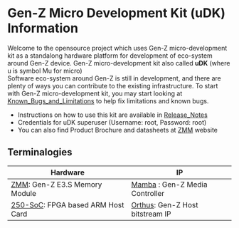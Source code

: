 # Gen-Z Micro Development Kit (uDK) Information  

Welcome to the opensource project which uses Gen-Z micro-development kit as a standalong hardware platform for development of eco-system around Gen-Z device.
Gen-Z micro-development kit also called **uDK** (where u is symbol Mu for micro)  
Software eco-system around Gen-Z is still in development, and there are plenty of ways you can contribute to the existing infrastructure. To start with Gen-Z micro-development kit, you may start looking at [Known_Bugs_and_Limitations] to help fix limitations and known bugs.  

- Instructions on how to use this kit are available in [Release_Notes]   
- Credentials for uDK superuser (Username: root, Password: root)
- You can also find Product Brochure and datasheets at [ZMM] website   
  
  
Terminalogies
-------------

| Hardware | IP  |
| -------- | --- |
| [ZMM]: Gen-Z E3.S Memory Module | [Mamba] : Gen-Z Media Controller |
| [250-SoC]: FPGA based ARM Host Card | [Orthus]: Gen-Z Host bitstream IP |



[Release_Notes]: https://github.com/linux-genz/linux/udk/Release_Notes.md  
[Known_Bugs_and_Limitations]: https://github.com/linux-genz/linux/udk/Known_Bugs_and_Limitations.md  
[ZMM]: https://www.smartm.com/product/advanced-memory/zmm-gen-z-memory-module 
[Mamba]: https://www.intelliprop.com/gen-z-fabric-dram
[250-SoC]: https://www.bittware.com/fpga/250-soc/
[Orthus]: https://www.intelliprop.com/ipc-gz190-hi/


